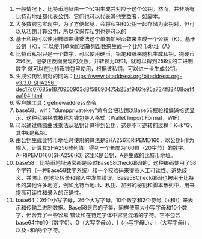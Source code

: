 1. 一般情况下，比特币地址由一个公钥生成并对应于这个公钥。然而，并非所有比特币地址都代表公钥，它们也可以代表其他受益者，如脚本。
2. 大多数钱包实现中，为了方便起见，会将私钥和公钥一起存储为密钥对，但可以从私钥计算公钥，所以仅保存私钥也是可以的
3. 基于私钥可以使用椭圆曲线乘法这个单向加密函数来生成一个公钥（K）。基于公钥（K），可以使用单向加密散列函数来生成一个比特币地址（A）
4. 比特币私钥只是一个数字，可以使用硬币，铅笔和纸来随机生成私钥，抛硬币256次，记录正反面出现的次数，并转换为0和1，就可以得到256位的二进制数字
   就可以在比特币钱包里使用，根据该私钥，可以进一步生成公钥。
5. 生成公钥私钥对的网站：https://www.bitaddress.org/bitaddress.org-v3.3.0-SHA256-dec17c07685e1870960903d8f58090475b25af946fe95a734f88408cef4aa194.html
6. 客户端工具：getnewaddress命令
7. base58、wif："dumpprivatekey"命令会把私钥以Base58校验和编码格式显示，这种私钥格式被称为钱包导入格式（Wallet Import Format，WIF）
8. 可以通过椭圆曲线乘法从私钥计算得到公钥，这是不可逆转的过程：K=k*G，其中k是私钥。
9. 由公钥生成比特币地址时使用的算法是SHA256和RIPEMD160，以公钥k作为输入，计算其SHA256散列值，得到一个长度为160位（20字节）的数字。A=RIPEMD160(SHA256(K))
   这里K是公钥，A是生成的比特币地址。
10. base58：比特币地址通常都是经过Base58Check编码的，这种编码使用了58个字符（一种Base58数字系统）和一个校验码来提高人工可读性、避免歧义，并防止
   在地址转录和输入中发生错误。Base58Check编码也被用于比特币的其他许多地方，例如比特币地址、私钥、加密的秘钥和脚本散列中，用来提高可读性和录入的正确性。
11. base64：26个小写字母，26个大写字母，10个数字和2个符号（+和/）来表示和传输二进制数据。Base58是它的子集，同样使用大小写字母和10个数字，但舍弃了一些容易
   错读和在特定字体中容易混淆的字符。它不包含base64中的0（数字0）、O（大写字母o）、l（小写字母L）、I（大写字母i），以及+和/两个字符。




